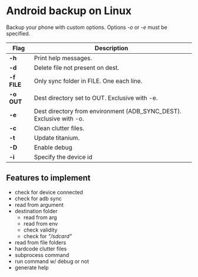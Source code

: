 # Android backup on Linux

Backup your phone with custom options. Options _-o_ or _-e_ must be specified.

| Flag        | Description                                                         |
| ----------- | ------------------------------------------------------------------- |
| **-h**      | Print help messages.                                                |
| **-d**      | Delete file not present on dest.                                    |
| **-f FILE** | Only sync folder in FILE. One each line.                            |
| **-o OUT**  | Dest directory set to OUT. Exclusive with -e.                       |
| **-e**      | Dest directory from environment (ADB_SYNC_DEST). Exclusive with -o. |
| **-c**      | Clean clutter files.                                                |
| **-t**      | Update titanium.                                                    |
| **-D**      | Enable debug                                                        |
| **-i**      | Specify the device id                                               |

## Features to implement

-   check for device connected
-   check for adb sync
-   read from argument
-   destination folder
    -   read from arg
    -   read from env
    -   check validity
    -   check for _"/sdcard"_
-   read from file folders
-   hardcode clutter files
-   subprocess command
-   run command w/ debug or not
-   generate help
